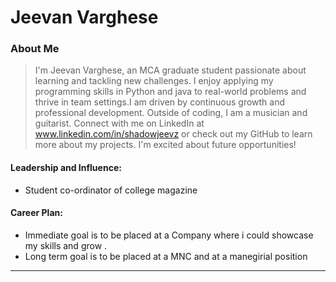 # Jeevan Varghese

### About Me

> I'm Jeevan Varghese, an MCA graduate student passionate about learning and tackling new challenges. I enjoy applying my programming skills in Python and java to real-world problems and thrive in team settings.I am driven by continuous growth and professional development. Outside of coding, I am a musician and guitarist. Connect with me on LinkedIn at www.linkedin.com/in/shadowjeevz or check out my GitHub to learn more about my projects. I'm excited about future opportunities!



#### Leadership and Influence:

- Student co-ordinator of college magazine


#### Career Plan:

- Immediate goal is to be placed at a Company where i could showcase my skills and grow .
- Long term goal is to be placed at a MNC and at a manegirial position


---
